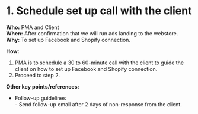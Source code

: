 # 1. Schedule set up call with the client

**Who:** PMA and Client \
**When:** After confirmation that we will run ads landing to the webstore.  \
**Why:** To set up Facebook and Shopify connection.&#x20;

**How:**&#x20;

1. PMA is to schedule a 30 to 60-minute call with the client to guide the client on how to set up Facebook and Shopify connection.&#x20;
2. Proceed to step 2.&#x20;



**Other key points/references:**&#x20;

* Follow-up guidelines \
  \- Send follow-up email after 2 days of non-response from the client.
